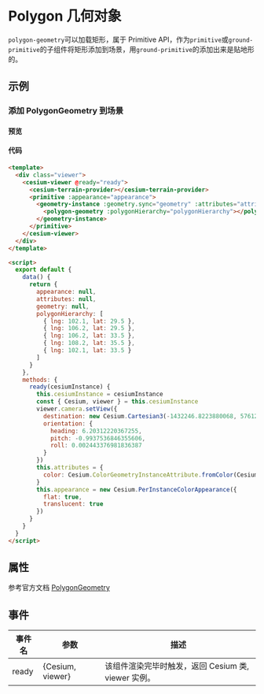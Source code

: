 # Polygon 几何对象

`polygon-geometry`可以加载矩形，属于 Primitive API，作为`primitive`或`ground-primitive`的子组件将矩形添加到场景，用`ground-primitive`的添加出来是贴地形的。

## 示例

### 添加 PolygonGeometry 到场景

#### 预览

<doc-preview>
  <template>
    <div class="viewer">
      <cesium-viewer @ready="ready">
        <cesium-terrain-provider></cesium-terrain-provider>
        <primitive :appearance="appearance">
          <geometry-instance :geometry.sync="geometry" :attributes="attributes">
            <polygon-geometry :polygonHierarchy="polygonHierarchy"></polygon-geometry>
          </geometry-instance>
        </primitive>
      </cesium-viewer>
    </div>
  </template>

  <script>
    export default {
      data () {
        return {
          appearance: null,
          attributes: null,
          geometry: null,
          polygonHierarchy: [
            {lng: 102.1, lat: 29.5 },
            {lng: 106.2, lat: 29.5 },
            {lng: 106.2, lat: 33.5 },
            {lng: 108.2, lat: 35.5 },
            {lng: 102.1, lat: 33.5 }
          ]
        }
      },
      methods: {
        ready (cesiumInstance) {
          this.cesiumInstance = cesiumInstance
          const {Cesium, viewer} = this.cesiumInstance
          viewer.camera.setView({
            destination: new Cesium.Cartesian3(-1432246.8223880068, 5761224.588247942, 3297281.1889481535),
            orientation: {
              heading: 6.20312220367255,
              pitch: -0.9937536846355606,
              roll: 0.002443376981836387
            }
          })
          this.attributes = {
            color : Cesium.ColorGeometryInstanceAttribute.fromColor(Cesium.Color.RED.withAlpha(0.4))
          }
          this.appearance = new Cesium.PerInstanceColorAppearance({
            flat : true,
            translucent : true
          })
        }
      }
    }
  </script>
</doc-preview>

#### 代码

```html
<template>
  <div class="viewer">
    <cesium-viewer @ready="ready">
      <cesium-terrain-provider></cesium-terrain-provider>
      <primitive :appearance="appearance">
        <geometry-instance :geometry.sync="geometry" :attributes="attributes">
          <polygon-geometry :polygonHierarchy="polygonHierarchy"></polygon-geometry>
        </geometry-instance>
      </primitive>
    </cesium-viewer>
  </div>
</template>

<script>
  export default {
    data() {
      return {
        appearance: null,
        attributes: null,
        geometry: null,
        polygonHierarchy: [
          { lng: 102.1, lat: 29.5 },
          { lng: 106.2, lat: 29.5 },
          { lng: 106.2, lat: 33.5 },
          { lng: 108.2, lat: 35.5 },
          { lng: 102.1, lat: 33.5 }
        ]
      }
    },
    methods: {
      ready(cesiumInstance) {
        this.cesiumInstance = cesiumInstance
        const { Cesium, viewer } = this.cesiumInstance
        viewer.camera.setView({
          destination: new Cesium.Cartesian3(-1432246.8223880068, 5761224.588247942, 3297281.1889481535),
          orientation: {
            heading: 6.20312220367255,
            pitch: -0.9937536846355606,
            roll: 0.002443376981836387
          }
        })
        this.attributes = {
          color: Cesium.ColorGeometryInstanceAttribute.fromColor(Cesium.Color.RED.withAlpha(0.4))
        }
        this.appearance = new Cesium.PerInstanceColorAppearance({
          flat: true,
          translucent: true
        })
      }
    }
  }
</script>
```

## 属性

参考官方文档 [PolygonGeometry](https://cesiumjs.org/Cesium/Build/Documentation/PolygonGeometry.html)

<!-- |属性名|类型|默认值|描述|
|------|-----|-----|----|

--- -->

## 事件

| 事件名 | 参数             | 描述                                                |
| ------ | ---------------- | --------------------------------------------------- |
| ready  | {Cesium, viewer} | 该组件渲染完毕时触发，返回 Cesium 类, viewer 实例。 |
